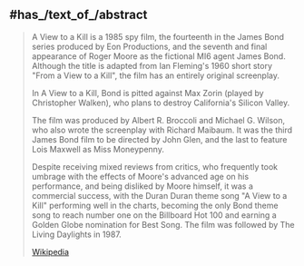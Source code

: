 

## #has_/text_of_/abstract 

> A View to a Kill is a 1985 spy film, the fourteenth in the James Bond series produced by Eon Productions, 
> and the seventh and final appearance of Roger Moore as the fictional MI6 agent James Bond. 
> Although the title is adapted from Ian Fleming's 1960 short story "From a View to a Kill", 
> the film has an entirely original screenplay. 
> 
> In A View to a Kill, Bond is pitted against Max Zorin (played by Christopher Walken), 
> who plans to destroy California's Silicon Valley.
>
> The film was produced by Albert R. Broccoli and Michael G. Wilson, 
> who also wrote the screenplay with Richard Maibaum. 
> It was the third James Bond film to be directed by John Glen, 
> and the last to feature Lois Maxwell as Miss Moneypenny.
>
> Despite receiving mixed reviews from critics, 
> who frequently took umbrage with the effects of Moore's advanced age on his performance, 
> and being disliked by Moore himself, it was a commercial success, 
> with the Duran Duran theme song "A View to a Kill" performing well in the charts, 
> becoming the only Bond theme song to reach number one on the Billboard Hot 100 
> and earning a Golden Globe nomination for Best Song. 
> The film was followed by The Living Daylights in 1987.
>
> [Wikipedia](https://en.wikipedia.org/wiki/A%20View%20to%20a%20Kill)




